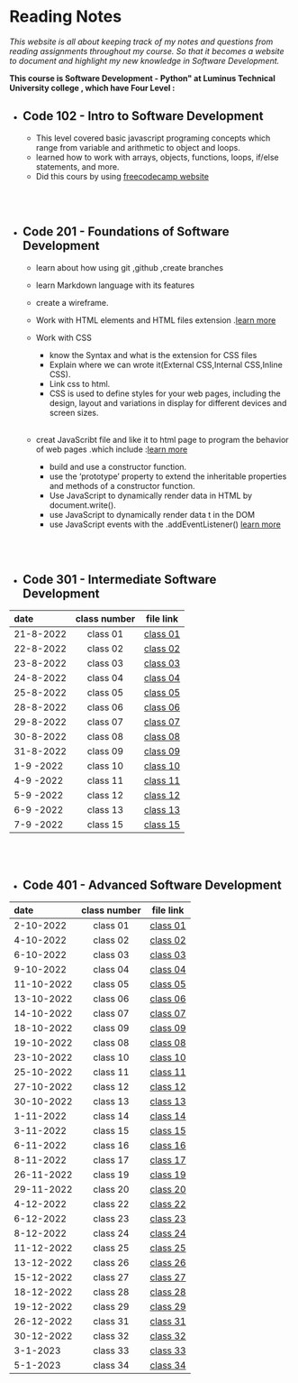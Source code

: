 # Reading Notes

_This website is all about keeping track of my notes and questions from reading assignments throughout my course. So that it becomes a website to document and highlight my new knowledge in Software Development._

**This course is Software Development - Python" at Luminus Technical University college , which have Four Level :**

* ## Code 102 - Intro to Software Development

  * This level covered basic javascript programing concepts which range from variable and arithmetic to object and loops.
  * learned how to work with arrays, objects, functions, loops, if/else statements, and more.
  * Did this cours by using [freecodecamp website](https://www.freecodecamp.org/learn/javascript-algorithms-and-data-structures/)

<br>
<br>

* ## Code 201 - Foundations of Software Development

  * learn about how using git ,github ,create branches
  * learn Markdown language with its features
  * create a wireframe.
  * Work with HTML elements and HTML files extension .[learn more](https://www.w3schools.com/html/html_intro.asp)
  * Work with CSS
    * know the Syntax and what is the extension for CSS files
    * Explain where we can wrote it(External CSS,Internal CSS,Inline CSS).
    * Link css to html.
    * CSS is used to define styles for your web pages, including the design, layout and variations in display for different devices and screen sizes.
         <br>
         <br>

  * creat JavaScribt file and like it to html page to program the behavior of web pages .which include :[learn more](https://www.w3schools.com/js/default.asp)
    * build and use a constructor function.
    * use the ‘prototype’ property to extend the inheritable properties and methods of a constructor function.
    * Use JavaScript to dynamically render data in HTML by document.write().
    * use JavaScript to dynamically render data t in the DOM
    * use JavaScript events with the .addEventListener() [learn more](https://www.w3schools.com/html/html_intro.asphttps://www.javatpoint.com/javascript-events)

<br>
<br>

* ## Code 301 - Intermediate Software Development

| date              |     class number|     file link                   |
| :---               |    :----:       |     ---                         |  
| 21-8-2022          |   class 01      |[class 01](./301level/class01/class01.md) |
| 22-8-2022          |  class 02       |[class 02](./301level/class02/class02.md) |
| 23-8-2022          |  class 03       |[class 03](./301level/class03/class03.md) |
| 24-8-2022          |  class 04       |[class 04](./301level/class04/class04.md) |
| 25-8-2022          |  class 05       |[class 05](./301level/class05/class05.md) |
| 28-8-2022          |  class 06       |[class 06](./301level/class06/class06.md) |
| 29-8-2022          |  class 07       |[class 07](./301level/class07/class07.md) |
| 30-8-2022          |  class 08       |[class 08](./301level/class08/class08.md) |
| 31-8-2022          |  class 09       |[class 09](./301level/class09/class09.md )|
| 1-9 -2022          |  class 10       |[class 10](./301level/class10/class10.md) |
| 4-9 -2022          |  class 11       |[class 11](./301level/class11/class11.md) |
| 5-9 -2022          |  class 12       |[class 12](./301level/class12/class12.md) |
| 6-9 -2022          |  class 13       |[class 13](./301level/class13/class13.md) |
| 7-9 -2022          |  class 15       |[class 15](./301level/class15/class15.md) |

<br>
<br>

* ## Code 401 - Advanced Software Development


| date               |     class number|     file link                   |
| :---               |    :----:       |     ---                         |  
| 2-10-2022          |   class 01      |[class 01](./code-401-python/class01/class01.md) |
| 4-10-2022          |  class 02       |[class 02](./code-401-python/class02/class02.md)|
| 6-10-2022          |  class 03       |[class 03](./code-401-python/class03/class03.md)|
| 9-10-2022          |  class 04       |[class 04](./code-401-python/class04/class04.md)|
| 11-10-2022         |  class 05       |[class 05](./code-401-python/class05/class05.md)|
| 13-10-2022         |  class 06       |[class 06](./code-401-python/class06/class06.md)|
| 14-10-2022         |  class 07       |[class 07](./code-401-python/class07/class07.md)|
| 18-10-2022         |  class 09       |[class 09](./code-401-python/class09/class09.md)|
| 19-10-2022         |  class 08       |[class 08](./code-401-python/class08/class08.md)|
| 23-10-2022         |  class 10       |[class 10](./code-401-python/class10/class10.md)|
| 25-10-2022         |  class 11       |[class 11](./code-401-python/class11/class11.md)|
| 27-10-2022         |  class 12       |[class 12](./code-401-python/class12/class12.md)|
| 30-10-2022         |  class 13       |[class 13](./code-401-python/class13/class13.md)|
| 1-11-2022          |  class 14       |[class 14](./code-401-python/class14/class14.md)|
| 3-11-2022          |  class 15       |[class 15](./code-401-python/class15/class15.md)|
| 6-11-2022          |  class 16       |[class 16](./code-401-python/class16/class16.md)|
| 8-11-2022          |  class 17       |[class 17](./code-401-python/class17/class17.md)|
| 26-11-2022         |  class 19       |[class 19](./code-401-python/class19/class19.md)|
| 29-11-2022         |  class 20       |[class 20](./code-401-python/class20/class20.md)|
| 4-12-2022          |  class 22       |[class 22](./code-401-python/class22/class22.md)|
| 6-12-2022          |  class 23       |[class 23](./code-401-python/class23/class23.md)|
| 8-12-2022          |  class 24       |[class 24](./code-401-python/class24/class24.md)|
| 11-12-2022         |  class 25       |[class 25](./code-401-python/class25/class25.md)|
| 13-12-2022         |  class 26       |[class 26](./code-401-python/class26/class26.md)|
| 15-12-2022         |  class 27       |[class 27](./code-401-python/class27/class27.md)|
| 18-12-2022         |  class 28       |[class 28](./code-401-python/class28/class28.md)|
| 19-12-2022         |  class 29       |[class 29](./code-401-python/class29/class29.md)|
| 26-12-2022         |  class 31       |[class 31](./code-401-python/class31/class31.md)|
| 30-12-2022         |  class 32       |[class 32](./code-401-python/class32/class32.md)|
| 3-1-2023           |  class 33       |[class 33](./code-401-python/class33/class33.md)|
| 5-1-2023           |  class 34       |[class 34](./code-401-python/class34/class34.md)|

<br>
<br>
